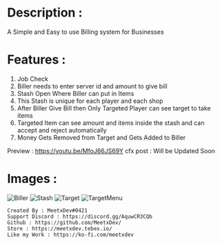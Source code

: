 # Description :

A Simple and Easy to use Billing system for Businesses

# Features :

1) Job Check
2) Biller needs to enter server id and amount to give bill
3) Stash Open Where Biller can put in Items
4) This Stash is unique for each player and each shop
5) After Biller Give Bill then Only Targeted Player can see target to take items
6) Targeted Item can see amount and items inside the stash and can accept and reject automatically
7) Money Gets Removed from Target and Gets Added to Biller


Preview : https://youtu.be/MfoJ66JS69Y
cfx post : Will be Updated Soon


# Images :

![Biller](https://cdn.discordapp.com/attachments/953614783482044428/1069255305675939951/Screenshot_155.png)
![Stash](https://cdn.discordapp.com/attachments/953614783482044428/1069255306149904384/Screenshot_156.png)
![Target](https://cdn.discordapp.com/attachments/953614783482044428/1069255306690961408/Screenshot_157.png)
![TargetMenu](https://cdn.discordapp.com/attachments/953614783482044428/1069255307169116240/Screenshot_158.png)

```
Created By : MeetxDev#0421 
Support Discord : https://discord.gg/AquwCR3CQb
Github : https://github.com/MeetxDev/
Store : https://meetxdev.tebex.io/
Like my Work : https://ko-fi.com/meetxdev
```
